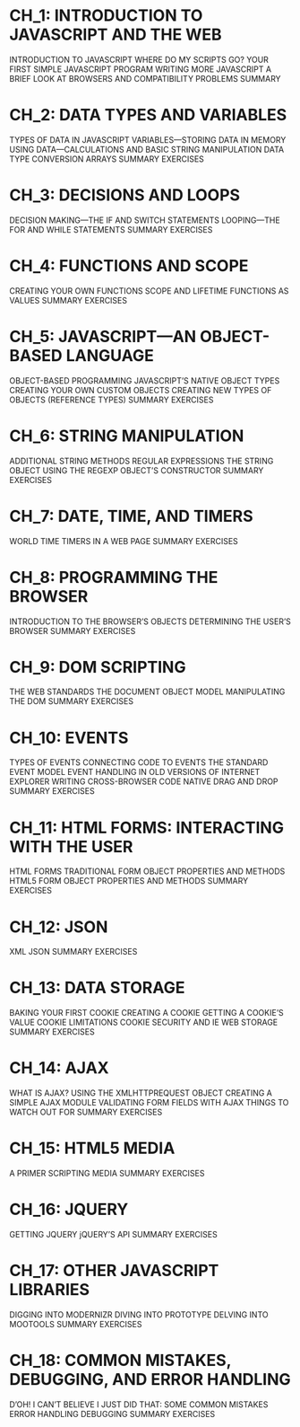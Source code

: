 # CH_1: INTRODUCTION TO JAVASCRIPT AND THE WEB
INTRODUCTION TO JAVASCRIPT
WHERE DO MY SCRIPTS GO?
YOUR FIRST SIMPLE JAVASCRIPT PROGRAM
WRITING MORE JAVASCRIPT
A BRIEF LOOK AT BROWSERS AND COMPATIBILITY PROBLEMS
SUMMARY
# CH_2: DATA TYPES AND VARIABLES
TYPES OF DATA IN JAVASCRIPT
VARIABLES—STORING DATA IN MEMORY
USING DATA—CALCULATIONS AND BASIC STRING MANIPULATION
DATA TYPE CONVERSION
ARRAYS
SUMMARY
EXERCISES
# CH_3: DECISIONS AND LOOPS
DECISION MAKING—THE IF AND SWITCH STATEMENTS
LOOPING—THE FOR AND WHILE STATEMENTS
SUMMARY
EXERCISES
# CH_4: FUNCTIONS AND SCOPE
CREATING YOUR OWN FUNCTIONS
SCOPE AND LIFETIME
FUNCTIONS AS VALUES
SUMMARY
EXERCISES
# CH_5: JAVASCRIPT—AN OBJECT-BASED LANGUAGE
OBJECT-BASED PROGRAMMING
JAVASCRIPT’S NATIVE OBJECT TYPES
CREATING YOUR OWN CUSTOM OBJECTS
CREATING NEW TYPES OF OBJECTS (REFERENCE TYPES)
SUMMARY
EXERCISES
# CH_6: STRING MANIPULATION
ADDITIONAL STRING METHODS
REGULAR EXPRESSIONS
THE STRING OBJECT
USING THE REGEXP OBJECT’S CONSTRUCTOR
SUMMARY
EXERCISES
# CH_7: DATE, TIME, AND TIMERS
WORLD TIME
TIMERS IN A WEB PAGE
SUMMARY
EXERCISES
# CH_8: PROGRAMMING THE BROWSER
INTRODUCTION TO THE BROWSER’S OBJECTS
DETERMINING THE USER’S BROWSER
SUMMARY
EXERCISES
# CH_9: DOM SCRIPTING
THE WEB STANDARDS
THE DOCUMENT OBJECT MODEL
MANIPULATING THE DOM
SUMMARY
EXERCISES
# CH_10: EVENTS
TYPES OF EVENTS
CONNECTING CODE TO EVENTS
THE STANDARD EVENT MODEL
EVENT HANDLING IN OLD VERSIONS OF INTERNET EXPLORER
WRITING CROSS-BROWSER CODE
NATIVE DRAG AND DROP
SUMMARY
EXERCISES
# CH_11: HTML FORMS: INTERACTING WITH THE USER
HTML FORMS
TRADITIONAL FORM OBJECT PROPERTIES AND METHODS
HTML5 FORM OBJECT PROPERTIES AND METHODS
SUMMARY
EXERCISES
# CH_12: JSON
XML
JSON
SUMMARY
EXERCISES
# CH_13: DATA STORAGE
BAKING YOUR FIRST COOKIE
CREATING A COOKIE
GETTING A COOKIE’S VALUE
COOKIE LIMITATIONS
COOKIE SECURITY AND IE
WEB STORAGE
SUMMARY
EXERCISES
# CH_14: AJAX
WHAT IS AJAX?
USING THE XMLHTTPREQUEST OBJECT
CREATING A SIMPLE AJAX MODULE
VALIDATING FORM FIELDS WITH AJAX
THINGS TO WATCH OUT FOR
SUMMARY
EXERCISES
# CH_15: HTML5 MEDIA
A PRIMER
SCRIPTING MEDIA
SUMMARY
EXERCISES
# CH_16: JQUERY
GETTING JQUERY
jQUERY’S API
SUMMARY
EXERCISES
# CH_17: OTHER JAVASCRIPT LIBRARIES
DIGGING INTO MODERNIZR
DIVING INTO PROTOTYPE
DELVING INTO MOOTOOLS
SUMMARY
EXERCISES
# CH_18: COMMON MISTAKES, DEBUGGING, AND ERROR HANDLING
D’OH! I CAN’T BELIEVE I JUST DID THAT: SOME COMMON MISTAKES
ERROR HANDLING
DEBUGGING
SUMMARY
EXERCISES